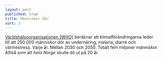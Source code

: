 ```yaml
---
layout: post
published: true
title: Människor dör
sort: 3
---
```





[Världshälsoorganisationen (WHO)](http://www.who.int/mediacentre/factsheets/fs266/en/) beräknar att klimatförändringarna leder till att 250 000 människor dör av undernäring, malaria, diarré och värmestress. Varje år. Mellan 2030 och 2050. Totalt fem miljoner människor. Alltså som att _hela Norge_ skulle dö ut på 20 år.
